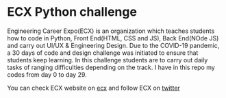 # ECX Python challenge
Engineering Career Expo(ECX) is an organization which teaches students how to code in Python, Front End(HTML, CSS and JS), Back End(NOde JS) and carry out UI/UX & Engineering Design. Due to the COVID-19 pandemic, a 30 days of code and design challenge was initiated to ensure that students keep learning. In this challenge students are to carry out daily tasks of ranging difficulties depending on the track. I have in this repo my codes from day 0 to day 29.

You can check ECX website on [ecx](www.ecx.website) and follow ECX on [twitter](https://twitter.com/ecxunilag)
